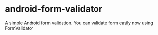 # android-form-validator
A simple Android form validation.
You can validate form easily now using FormValidator
